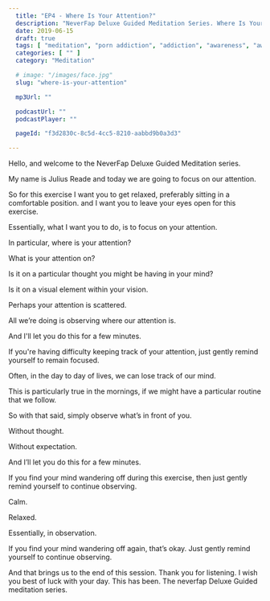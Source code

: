```yaml
---
  title: "EP4 - Where Is Your Attention?"
  description: "NeverFap Deluxe Guided Meditation Series. Where Is Your Attention"
  date: 2019-06-15
  draft: true
  tags: [ "meditation", "porn addiction", "addiction", "awareness", "awareness exercises", "perspective", "nofap", "neverfap", "neverfap deluxe" ]
  categories: [ "" ]
  category: "Meditation"

  # image: "/images/face.jpg"
  slug: "where-is-your-attention"

  mp3Url: ""

  podcastUrl: ""
  podcastPlayer: ""

  pageId: "f3d2830c-8c5d-4cc5-8210-aabbd9b0a3d3"

---
```


Hello, and welcome to the NeverFap Deluxe Guided Meditation series.

My name is Julius Reade and today we are going to focus on our attention.

So for this exercise I want you to get relaxed, preferably sitting in a comfortable position. and I want you to leave your eyes open for this exercise.

Essentially, what I want you to do, is to focus on your attention.

In particular, where is your attention?

What is your attention on?

Is it on a particular thought you might be having in your mind?

Is it on a visual element within your vision.

Perhaps your attention is scattered.

All we’re doing is observing where our attention is.

And I'll let you do this for a few minutes.


If you're having difficulty keeping track of your attention, just gently remind yourself to remain focused.

Often, in the day to day of lives, we can lose track of our mind.

This is particularly true in the mornings, if we might have a particular routine that we follow.





So with that said, simply observe what’s in front of you.

Without thought.

Without expectation.

And I’ll let you do this for a few minutes.


If you find your mind wandering off during this exercise, then just gently remind yourself to continue observing.



Calm.

Relaxed.

Essentially, in observation.




If you find your mind wandering off again, that’s okay. Just gently remind yourself to continue observing.


And that brings us to the end of this session. Thank you for listening. I wish you best of luck with your day. This has been. The neverfap Deluxe Guided meditation series.


